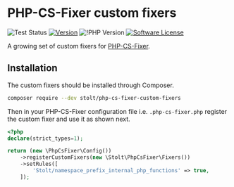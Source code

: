 # PHP-CS-Fixer custom fixers

![Test Status](https://github.com/raphaelstolt/php-cs-fixer-custom-fixers/workflows/test/badge.svg)
[![Version](http://img.shields.io/packagist/v/stolt/php-cs-fixer-custom-fixers.svg?style=flat)](https://packagist.org/packages/stolt/lean-package-validator)
![!PHP Version](https://img.shields.io/badge/php-8.0+-ff69b4.svg)
[![Software License](https://img.shields.io/badge/license-MIT-purple.svg?style=flat)](LICENSE.md)

A growing set of custom fixers for [PHP-CS-Fixer](https://cs.symfony.com/).

## Installation

The custom fixers should be installed through Composer.

```sh
composer require --dev stolt/php-cs-fixer-custom-fixers
```

Then in your PHP-CS-Fixer configuration file i.e. `.php-cs-fixer.php` register the custom 
fixer and use it as shown next.

```php
<?php
declare(strict_types=1);

return (new \PhpCsFixer\Config())
    ->registerCustomFixers(new \Stolt\PhpCsFixer\Fixers())
    ->setRules([
        'Stolt/namespace_prefix_internal_php_functions' => true,
    ]);
```
